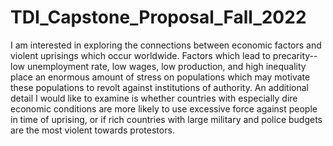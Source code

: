 # TDI_Capstone_Proposal_Fall_2022
I am interested in exploring the connections between economic factors and violent uprisings which occur worldwide. Factors which lead to precarity-- low unemployment rate, low wages, low production, and high inequality place an enormous amount of stress on populations which may motivate these populations to revolt against institutions of authority. An additional detail I would like to examine is whether countries with especially dire economic conditions are more likely to use excessive force against people in time of uprising, or if rich countries with large military and police budgets are the most violent towards protestors. 
